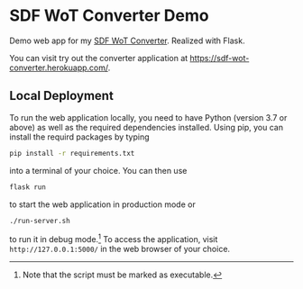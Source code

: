 SDF WoT Converter Demo
=================

Demo web app for my [SDF WoT Converter](https://github.com/JKRhb/sdf-wot-converter-py). Realized with Flask.

You can visit try out the converter application at https://sdf-wot-converter.herokuapp.com/.

## Local Deployment

To run the web application locally, you need to have Python (version 3.7 or
above) as well as the required dependencies installed. Using pip, you can
install the requird packages by typing

```sh
pip install -r requirements.txt
```

into a terminal of your choice. You can then use

```sh
flask run
```

to start the web application in production mode or

```sh
./run-server.sh
```

to run it in debug mode.[^1] To access the application, visit
`http://127.0.0.1:5000/` in the web browser of your choice.

[^1]: Note that the script must be marked as executable.
